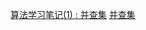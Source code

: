 [算法学习笔记(1) : 并查集](https://zhuanlan.zhihu.com/p/93647900)
[并查集](https://1005281342.gitbook.io/code-porter/shu-ju-jie-gou/1-bing-cha-ji#pu-tong-ban)